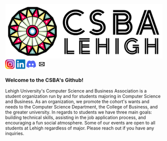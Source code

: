 <img src="https://github.com/CarlFreyer/.github/blob/patch-1/CSBA_Lehigh_Not_Transparent.png"/>
<div><a href="https://www.instagram.com/lehighcsb/"><img style="background-color: white;" src="https://github.com/CarlFreyer/.github/blob/patch-1/800px-Instagram-Icon.png" height="30px"/></a> <a href="https://www.linkedin.com/groups/4481359/"><img src="https://raw.githubusercontent.com/CarlFreyer/.github/patch-1/768px-LinkedIn_logo_initials.webp" height="30px"/></a>  <a href=""><img src="https://github.com/CarlFreyer/.github/blob/patch-1/Discord-Logo.png" height="30px"/></a> <a href="mailto:incsba@lehigh.edu"><img src="https://github.com/CarlFreyer/.github/blob/patch-1/Mail-Icon-White-on-Black.png" height="30px"/></a></div>
<div>
  <h3>Welcome to the CSBA's Github!</h3>
  <p> Lehigh University's Computer Science and Business Association is a student organization run by and for students majoring in Computer Science and Business. As an organization, we promote the cohort's wants and needs to the Computer Science Department, the College of Business, and the greater university. In regards to students we have three main goals: building technical skills, assisting in the job application process, and encouraging a fun social atmosphere. Some of our events are open to all students at Lehigh regardless of major. Please reach out if you have any inquiries. </p>
</div>
